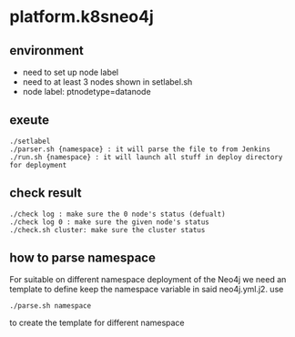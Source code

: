 # platform.k8sneo4j

## environment
 * need to set up node label
 * need to at least 3 nodes shown in setlabel.sh
 * node label: ptnodetype=datanode

## exeute

```
./setlabel 
./parser.sh {namespace} : it will parse the file to from Jenkins
./run.sh {namespace} : it will launch all stuff in deploy directory for deployment
```

## check result

```
./check log : make sure the 0 node's status (defualt)
./check log 0 : make sure the given node's status
./check.sh cluster: make sure the cluster status
```

## how to parse namespace 

For suitable on different namespace deployment of the Neo4j
we need an template to define keep the namespace variable in said neo4j.yml.j2. 
use 

```
./parse.sh namespace 
```

to create the template for different namespace



